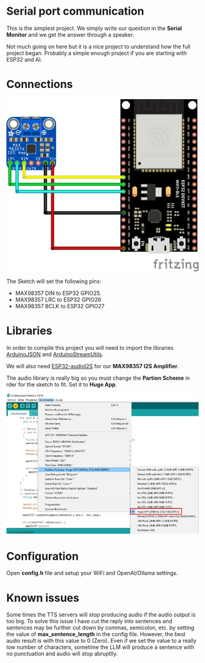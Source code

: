 # Serial port communication

This is the simplest project. We simply write our question in the **Serial Monitor** and we get the answer through a speaker.

Not much going on here but it is a nice project to understand how the full project began. Probably a simple enough project if you are starting with ESP32 and AI.

# Connections

![Connections](ESP32_MAX9837_I2S.jpg)

The Sketch will set the following pins:

- MAX98357 DIN to ESP32 GPIO25.
- MAX98357 LRC to ESP32 GPIO26
- MAX98357 BCLK to ESP32 GPIO27

# Libraries 

In order to compile this project you will need to import the libraries [ArduinoJSON](https://github.com/bblanchon/ArduinoJson) and [ArduinoStreamUtils](https://github.com/bblanchon/ArduinoStreamUtils).

We will also need [ESP32-audioI2S](https://github.com/schreibfaul1/ESP32-audioI2S) for our **MAX98357 I2S Amplifier**.

The audio library is really big so you must change the **Partion Scheme** in rder for the sketch to fit. Set it to **Huge App**.

![Partition Scheme Setup](ESP32_PartitionScheme.jpg)

# Configuration
Open **config.h** file and setup your WiFi and OpenAI/Ollama settings.

# Known issues
Some times the TTS servers will stop producing audio if the audio output is too big. 
To solve this issue I have cut the reply into sentences and sentences may be further cut down by commas, semicolon, etc. by setting the value of **max_sentence_length** in the config file.
However, the best audio result is with this value to 0 (Zero).
Even if we set the value to a really low number of characters, sometime the LLM will produce a sentence with no punctuation and audio will stop abruptlly.
